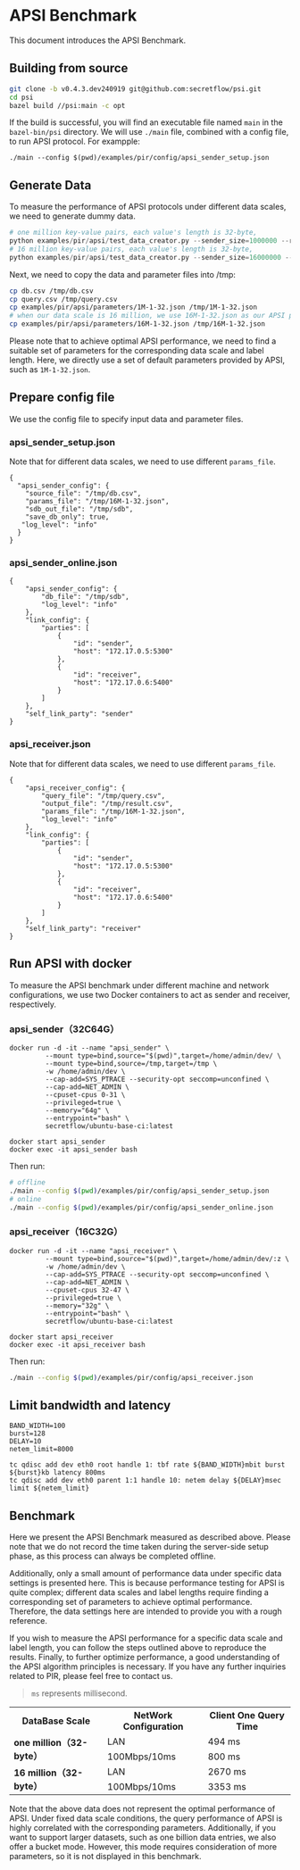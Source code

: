 # APSI Benchmark
This document introduces the APSI Benchmark.

## Building from source
```bash
git clone -b v0.4.3.dev240919 git@github.com:secretflow/psi.git
cd psi
bazel build //psi:main -c opt
```

If the build is successful, you will find an executable file named `main` in the `bazel-bin/psi` directory. We will use `./main` file, combined with a config file, to run APSI protocol. For exampple:

```plain
./main --config $(pwd)/examples/pir/config/apsi_sender_setup.json
```

## Generate Data
To measure the performance of APSI protocols under different data scales, we need to generate dummy data.


```python
# one million key-value pairs, each value's length is 32-byte,
python examples/pir/apsi/test_data_creator.py --sender_size=1000000 --receiver_size=1 --intersection_size=1 --label_byte_count=32
# 16 million key-value pairs, each value's length is 32-byte,
python examples/pir/apsi/test_data_creator.py --sender_size=16000000 --receiver_size=1 --intersection_size=1 --label_byte_count=32
```


Next, we need to copy the data and parameter files into /tmp:

```bash
cp db.csv /tmp/db.csv
cp query.csv /tmp/query.csv
cp examples/pir/apsi/parameters/1M-1-32.json /tmp/1M-1-32.json
# when our data scale is 16 million, we use 16M-1-32.json as our APSI parameter.
cp examples/pir/apsi/parameters/16M-1-32.json /tmp/16M-1-32.json
```



Please note that to achieve optimal APSI performance, we need to find a suitable set of parameters for the corresponding data scale and label length. Here, we directly use a set of default parameters provided by APSI, such as `1M-1-32.json`.



## Prepare config file
We use the config file to specify input data and parameter files.

### apsi_sender_setup.json
Note that for different data scales, we need to use different `params_file`.


```plain
{
  "apsi_sender_config": {
    "source_file": "/tmp/db.csv",
    "params_file": "/tmp/16M-1-32.json",
    "sdb_out_file": "/tmp/sdb",
    "save_db_only": true,
   "log_level": "info"
  }
}
```

### apsi_sender_online.json
```plain
{
    "apsi_sender_config": {
        "db_file": "/tmp/sdb",
        "log_level": "info"
    },
    "link_config": {
        "parties": [
            {
                "id": "sender",
                "host": "172.17.0.5:5300"
            },
            {
                "id": "receiver",
                "host": "172.17.0.6:5400"
            }
        ]
    },
    "self_link_party": "sender"
}
```

### apsi_receiver.json
Note that for different data scales, we need to use different `params_file`.

```plain
{
    "apsi_receiver_config": {
        "query_file": "/tmp/query.csv",
        "output_file": "/tmp/result.csv",
        "params_file": "/tmp/16M-1-32.json",
        "log_level": "info"
    },
    "link_config": {
        "parties": [
            {
                "id": "sender",
                "host": "172.17.0.5:5300"
            },
            {
                "id": "receiver",
                "host": "172.17.0.6:5400"
            }
        ]
    },
    "self_link_party": "receiver"
}
```



## Run APSI with docker
To measure the APSI benchmark under different machine and network configurations, we use two Docker containers to act as sender and receiver, respectively.

### **apsi_sender（32C64G）**
```plain
docker run -d -it --name "apsi_sender" \
         --mount type=bind,source="$(pwd)",target=/home/admin/dev/ \
         --mount type=bind,source=/tmp,target=/tmp \
         -w /home/admin/dev \
         --cap-add=SYS_PTRACE --security-opt seccomp=unconfined \
         --cap-add=NET_ADMIN \
         --cpuset-cpus 0-31 \
         --privileged=true \
         --memory="64g" \
         --entrypoint="bash" \
         secretflow/ubuntu-base-ci:latest

docker start apsi_sender
docker exec -it apsi_sender bash
```

Then run:

```bash
# offline
./main --config $(pwd)/examples/pir/config/apsi_sender_setup.json
# online
./main --config $(pwd)/examples/pir/config/apsi_sender_online.json
```

### apsi_receiver（16C32G）
```plain
docker run -d -it --name "apsi_receiver" \
         --mount type=bind,source="$(pwd)",target=/home/admin/dev/:z \
         -w /home/admin/dev \
         --cap-add=SYS_PTRACE --security-opt seccomp=unconfined \
         --cap-add=NET_ADMIN \
         --cpuset-cpus 32-47 \
         --privileged=true \
         --memory="32g" \
         --entrypoint="bash" \
         secretflow/ubuntu-base-ci:latest

docker start apsi_receiver
docker exec -it apsi_receiver bash
```

Then run:

```bash
./main --config $(pwd)/examples/pir/config/apsi_receiver.json
```

## Limit bandwidth and latency
```plain
BAND_WIDTH=100
burst=128
DELAY=10
netem_limit=8000

tc qdisc add dev eth0 root handle 1: tbf rate ${BAND_WIDTH}mbit burst ${burst}kb latency 800ms
tc qdisc add dev eth0 parent 1:1 handle 10: netem delay ${DELAY}msec limit ${netem_limit}
```

## Benchmark
Here we present the APSI Benchmark measured as described above. Please note that we do not record the time taken during the server-side setup phase, as this process can always be completed offline.

Additionally, only a small amount of performance data under specific data settings is presented here. This is because performance testing for APSI is quite complex; different data scales and label lengths require finding a corresponding set of parameters to achieve optimal performance. Therefore, the data settings here are intended to provide you with a rough reference.

If you wish to measure the APSI performance for a specific data scale and label length, you can follow the steps outlined above to reproduce the results. Finally, to further optimize performance, a good understanding of the APSI algorithm principles is necessary. If you have any further inquiries related to PIR, please feel free to contact us.

> `ms` represents millisecond.

<table>
    <tr>
        <th>DataBase Scale</th>
        <th>NetWork Configuration</th>
        <th>Client One Query Time</th>
    </tr>
    <tr>
        <td rowspan="2"><strong>one million（32-byte）</strong></td>
        <td>LAN</td>
        <td>494 ms</td>
    </tr>
    <tr>
        <td>100Mbps/10ms</td>
        <td>800 ms</td>
    </tr>
    <tr>
        <td rowspan="2"><strong>16 million（32-byte）</strong></td>
        <td>LAN</td>
        <td>2670 ms</td>
    </tr>
    <tr>
        <td>100Mbps/10ms</td>
        <td>3353 ms</td>
    </tr>
</table>




Note that the above data does not represent the optimal performance of APSI. Under fixed data scale conditions, the query performance of APSI is highly correlated with the corresponding parameters. Additionally, if you want to support larger datasets, such as one billion data entries, we also offer a bucket mode. However, this mode requires consideration of more parameters, so it is not displayed in this benchmark.
